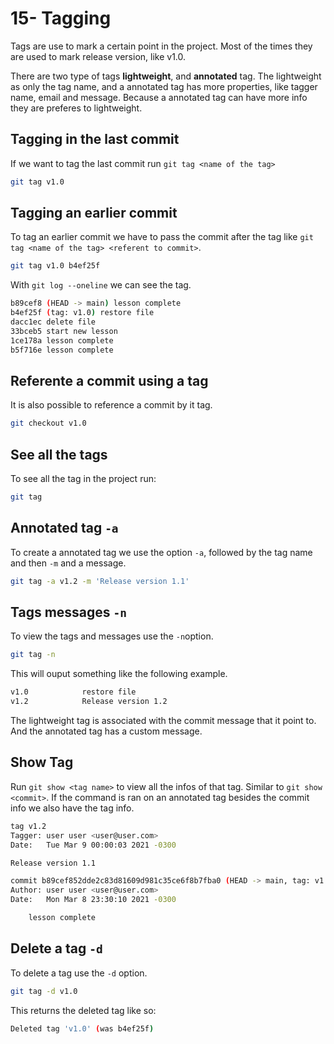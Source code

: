 # 15- Tagging

Tags are use to mark a certain point in the project. Most of the times they are used to mark release version, like v1.0.

There are two type of tags **lightweight**, and **annotated** tag. The lightweight as only the tag name, and a annotated tag has more properties, like tagger name, email and message. Because a annotated tag can have more info they are preferes to lightweight.

## Tagging in the last commit

If we want to tag the last commit run `git tag <name of the tag>`

```bash
git tag v1.0
```

## Tagging an earlier commit

To tag an earlier commit we have to pass the commit after the tag like `git tag <name of the tag> <referent to commit>`.

```bash
git tag v1.0 b4ef25f
```

With `git log --oneline` we can see the tag.

```bash
b89cef8 (HEAD -> main) lesson complete
b4ef25f (tag: v1.0) restore file
dacc1ec delete file
33bceb5 start new lesson
1ce178a lesson complete
b5f716e lesson complete
```

## Referente a commit using a tag

It is also possible to reference a commit by it tag.

```bash
git checkout v1.0
```

## See all the tags

To see all the tag in the project run:

```bash
git tag
```

## Annotated tag `-a`

To create a annotated tag we use the option `-a`, followed by the tag name and then `-m` and a message.

```bash
git tag -a v1.2 -m 'Release version 1.1'
```

## Tags messages `-n`

To view the tags and messages use the `-n`option.

```bash
git tag -n
```

This will ouput something like the following example.

```bash
v1.0            restore file
v1.2            Release version 1.2
```

The lightweight tag is associated with the commit message that it point to. And the annotated tag has a custom message.

## Show Tag

Run `git show <tag name>` to view all the infos of that tag. Similar to `git show <commit>`. If the command is ran on an annotated tag besides the commit info we also have the tag info.

```bash
tag v1.2
Tagger: user user <user@user.com>
Date:   Tue Mar 9 00:00:03 2021 -0300

Release version 1.1

commit b89cef852dde2c83d81609d981c35ce6f8b7fba0 (HEAD -> main, tag: v1.2)
Author: user user <user@user.com>
Date:   Mon Mar 8 23:30:10 2021 -0300

    lesson complete
```

## Delete a tag `-d`

To delete a tag use the `-d` option.

```bash
git tag -d v1.0
```

This returns the deleted tag like so:

```bash
Deleted tag 'v1.0' (was b4ef25f)
```

